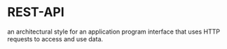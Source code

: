 # REST-API
an architectural style for an application program interface that uses HTTP requests to access and use data.
